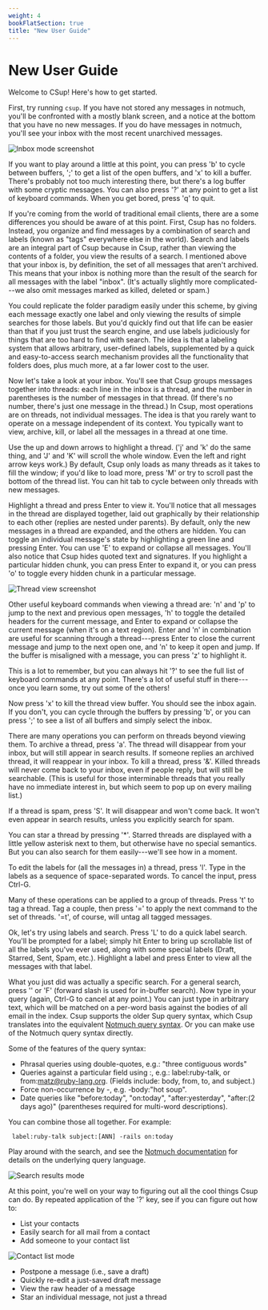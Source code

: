 ```yaml
---
weight: 4
bookFlatSection: true
title: "New User Guide"
---
```


# New User Guide

Welcome to CSup! Here's how to get started.

First, try running `csup`. If you have not stored any messages in notmuch,
you'll be
confronted with a mostly blank screen, and a notice at the bottom that
you have no new messages.  If you do have messages in notmuch, you'll
see your inbox with the most recent unarchived messages.

![Inbox mode screenshot](/csupguide/images/inbox-mode.png)

If you want to play around a little at this point, you can press 'b'
to cycle between buffers, ';' to get a list of the open buffers, and
'x' to kill a buffer. There's probably not too much interesting there,
but there's a log buffer with some cryptic messages. You can also
press '?' at any point to get a list of keyboard commands. When you get
bored, press 'q' to quit.

If you're coming from the world of traditional email clients, there are a
some differences you should be aware of at this point. First, Csup
has no folders. Instead, you organize and find messages by a
combination of search and labels (known as "tags" everywhere else in
the world). Search and labels are an integral part of Csup because in
Csup, rather than viewing the contents of a folder, you view the
results of a search. I mentioned above that your inbox is, by
definition, the set of all messages that aren't archived. This means
that your inbox is nothing more than the result of the search for all
messages with the label "inbox". (It's actually slightly more
complicated---we also omit messages marked as killed, deleted or
spam.)

You could replicate the folder paradigm easily under this scheme, by
giving each message exactly one label and only viewing the results of
simple searches for those labels. But you'd quickly find out that life
can be easier than that if you just trust the search engine, and use
labels judiciously for things that are too hard to find with search.
The idea is that a labeling system that allows arbitrary, user-defined
labels, supplemented by a quick and easy-to-access search mechanism
provides all the functionality that folders does, plus much more, at a
far lower cost to the user.

Now let's take a look at your inbox. You'll see that Csup groups
messages together into threads: each line in the inbox is a thread,
and the number in parentheses is the number of messages in that
thread. (If there's no number, there's just one message in the
thread.) In Csup, most operations are on threads, not individual
messages. The idea is that you rarely want to operate on a message
independent of its context. You typically want to view, archive, kill,
or label all the messages in a thread at one time.

Use the up and down arrows to highlight a thread. ('j' and 'k' do the
same thing, and 'J' and 'K' will scroll the whole window. Even the
left and right arrow keys work.) By default, Csup only loads as many
threads as it takes to fill the window; if you'd like to load more,
press 'M' or try to scroll past the bottom of the thread list. You can
hit tab to cycle between only threads with new messages.

Highlight a thread and press Enter to view it. You'll notice that all
messages in the thread are displayed together, laid out graphically by
their relationship to each other (replies are nested under parents).
By default, only the new messages in a thread are expanded, and the
others are hidden. You can toggle an individual message's state by
highlighting a green line and pressing Enter. You can use 'E' to
expand or collapse all messages. You'll also notice that Csup hides quoted text and
signatures. If you highlight a particular hidden chunk, you can press
Enter to expand it, or you can press 'o' to toggle every hidden chunk
in a particular message.

![Thread view screenshot](/csupguide/images/thread-view-mode.png)

Other useful keyboard commands when viewing a thread are: 'n' and 'p'
to jump to the next and previous open messages, 'h' to toggle the
detailed headers for the current message, and Enter to expand or
collapse the current message (when it's on a text region). Enter and
'n' in combination are useful for scanning through a thread---press
Enter to close the current message and jump to the next open one, and
'n' to keep it open and jump. If the buffer is misaligned with a
message, you can press 'z' to highlight it.

This is a lot to remember, but you can always hit '?' to see the full
list of keyboard commands at any point. There's a lot of useful stuff
in there---once you learn some, try out some of the others!

Now press 'x' to kill the thread view buffer. You should see the inbox
again. If you don't, you can cycle through the buffers by pressing
'b', or you can press ';' to see a list of all buffers and simply
select the inbox.

There are many operations you can perform on threads beyond viewing
them. To archive a thread, press 'a'. The thread will disappear from
your inbox, but will still appear in search results. If someone
replies an archived thread, it will reappear in your inbox. To kill a
thread, press '&'. Killed threads will never come back to your inbox,
even if people reply, but will still be searchable. (This is useful
for those interminable threads that you really have no immediate
interest in, but which seem to pop up on every mailing list.)

If a thread is spam, press 'S'. It will disappear and won't come back.
It won't even appear in search results, unless you explicitly search
for spam.

You can star a thread by pressing '*'. Starred threads are displayed
with a little yellow asterisk next to them, but otherwise have no
special semantics. But you can also search for them easily---we'll see
how in a moment.

To edit the labels for (all the messages in) a thread, press 'l'. Type
in the labels as a sequence of space-separated words. To cancel the
input, press Ctrl-G.

Many of these operations can be applied to a group of threads. Press
't' to tag a thread. Tag a couple, then press '=' to apply the next
command to the set of threads. '=t', of course, will untag all tagged
messages.

Ok, let's try using labels and search. Press 'L' to do a quick label
search. You'll be prompted for a label; simply hit Enter to bring up
scrollable list of all the labels you've ever used, along with some
special labels (Draft, Starred, Sent, Spam, etc.). Highlight a label
and press Enter to view all the messages with that label.

What you just did was actually a specific search. For a general search,
press '\' or 'F' (forward slash is used for in-buffer search). Now type in your query (again, Ctrl-G to
cancel at any point.) You can just type in arbitrary text, which will be
matched on a per-word basis against the bodies of all email in the
index. Csup supports the older Sup query syntax, which Csup translates into
the equivalent [Notmuch query syntax](https://notmuchmail.org/searching/).
Or you can make use of the Notmuch query syntax directly.

Some of the features of the query syntax:

- Phrasal queries using double-quotes, e.g.: "three contiguous words"
- Queries against a particular field using <field name>:<query>,
  e.g.: label:ruby-talk, or from:matz@ruby-lang.org. (Fields include:
  body, from, to, and subject.)
- Force non-occurrence by -, e.g. -body:"hot soup".
- Date queries like "before:today", "on:today", "after:yesterday", "after:(2 days ago)"
  (parentheses required for multi-word descriptions).

You can combine those all together. For example:

     label:ruby-talk subject:[ANN] -rails on:today

Play around with the search, and see the
[Notmuch documentation](https://notmuchmail.org/searching/)
for details on the underlying query language.

![Search results mode](/csupguide/images/search-results-mode.png)

At this point, you're well on your way to figuring out all the cool
things Csup can do. By repeated application of the '?' key, see if you
can figure out how to:

- List your contacts
- Easily search for all mail from a contact
- Add someone to your contact list

![Contact list mode](/csupguide/images/contact-list-mode.png)

- Postpone a message (i.e., save a draft)
- Quickly re-edit a just-saved draft message
- View the raw header of a message
- Star an individual message, not just a thread

